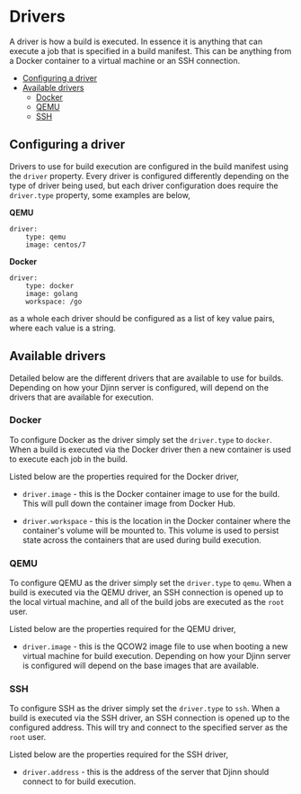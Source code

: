 # Drivers

A driver is how a build is executed. In essence it is anything that can execute
a job that is specified in a build manifest. This can be anything from a Docker
container to a virtual machine or an SSH connection.

* [Configuring a driver](#configuring-a-driver)
* [Available drivers](#available-drivers)
  * [Docker](#docker)
  * [QEMU](#qemu)
  * [SSH](#ssh)

## Configuring a driver

Drivers to use for build execution are configured in the build manifest using
the `driver` property. Every driver is configured differently depending on the
type of driver being used, but each driver configuration does require the
`driver.type` property, some examples are below,

**QEMU**

    driver:
        type: qemu
        image: centos/7

**Docker**

    driver:
        type: docker
        image: golang
        workspace: /go

as a whole each driver should be configured as a list of key value pairs, where
each value is a string.

## Available drivers

Detailed below are the different drivers that are available to use for builds.
Depending on how your Djinn server is configured, will depend on the drivers
that are available for execution.

### Docker

To configure Docker as the driver simply set the `driver.type` to `docker`. When
a build is executed via the Docker driver then a new container is used to
execute each job in the build.

Listed below are the properties required for the Docker driver,

* `driver.image` - this is the Docker container image to use for the build. This
will pull down the container image from Docker Hub.

* `driver.workspace` - this is the location in the Docker container where the
container's volume will be mounted to. This volume is used to persist state
across the containers that are used during build execution.

### QEMU

To configure QEMU as the driver simply set the `driver.type` to `qemu`. When
a build is executed via the QEMU driver, an SSH connection is opened up to the
local virtual machine, and all of the build jobs are executed as the `root`
user.

Listed below are the properties required for the QEMU driver,

* `driver.image` - this is the QCOW2 image file to use when booting a new
virtual machine for build execution. Depending on how your Djinn server
is configured will depend on the base images that are available.

### SSH

To configure SSH as the driver simply set the `driver.type` to `ssh`. When a
build is executed via the SSH driver, an SSH connection is opened up to the
configured address. This will try and connect to the specified server as the
`root` user.

Listed below are the properties required for the SSH driver,

* `driver.address` - this is the address of the server that Djinn should
connect to for build execution.
